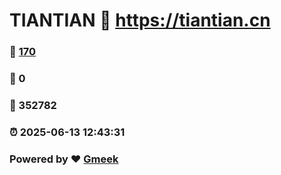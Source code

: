 # TIANTIAN :link: https://tiantian.cn 
### :page_facing_up: [170](https://tiantian.cn/tag.html) 
### :speech_balloon: 0 
### :hibiscus: 352782 
### :alarm_clock: 2025-06-13 12:43:31 
### Powered by :heart: [Gmeek](https://github.com/Meekdai/Gmeek)

